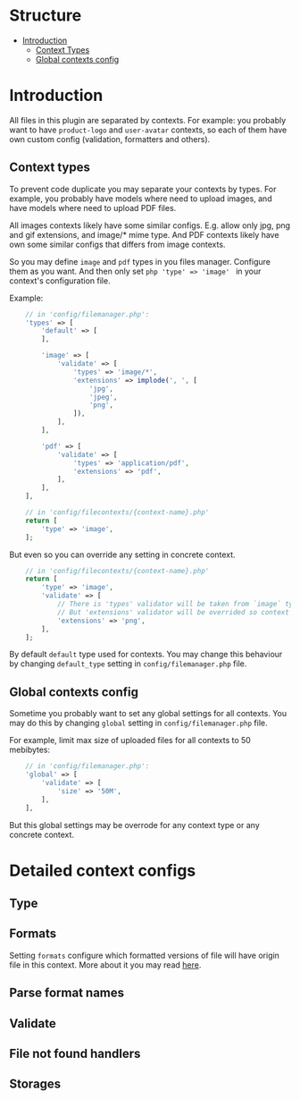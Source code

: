 Structure
=========

- [Introduction](#introduction)
    * [Context Types](#context-types)
    * [Global contexts config](#global-contexts-config)


Introduction
============

All files in this plugin are separated by contexts.
For example: you probably want to have `product-logo` and `user-avatar` contexts,
so each of them have own custom config (validation, formatters and others).

Context types
-------------

To prevent code duplicate you may separate your contexts by types.
For example, you probably have models where need to upload images,
and have models where need to upload PDF files.

All images contexts likely have some similar configs.
E.g. allow only jpg, png and gif extensions, and image/* mime type.
And PDF contexts likely have own some similar configs that differs from image contexts.

So you may define `image` and `pdf` types in you files manager.
Configure them as you want.
And then only set ```php 'type' => 'image' ``` in your context's configuration file.

Example:

```php
    // in 'config/filemanager.php':
    'types' => [
        'default' => [
        ],

        'image' => [
            'validate' => [
                'types' => 'image/*',
                'extensions' => implode(', ', [
                    'jpg',
                    'jpeg',
                    'png',
                ]),
            ],
        ],

        'pdf' => [
            'validate' => [
                'types' => 'application/pdf',
                'extensions' => 'pdf',
            ],
        ],
    ],

    // in 'config/filecontexts/{context-name}.php'
    return [
        'type' => 'image',
    ];
```

But even so you can override any setting in concrete context.

```php
    // in 'config/filecontexts/{context-name}.php'
    return [
        'type' => 'image',
        'validate' => [
            // There is 'types' validator will be taken from `image` type config
            // But 'extensions' validator will be overrided so context will allow only files with 'png' extension.
            'extensions' => 'png',
        ],
    ];
```

By default `default` type used for contexts.
You may change this behaviour by changing `default_type` setting in `config/filemanager.php` file.

Global contexts config
----------------------

Sometime you probably want to set any global settings for all contexts.
You may do this by changing `global` setting in `config/filemanager.php` file.

For example, limit max size of uploaded files for all contexts to 50 mebibytes:

```php
    // in 'config/filemanager.php':
    'global' => [
        'validate' => [
            'size' => '50M',
        ],
    ],
```

But this global settings may be overrode for any context type or any concrete context.

Detailed context configs
========================

Type
----


Formats
-------

Setting `formats` configure which formatted versions of file will have origin file in this context.
More about it you may read [here](./02.formatting.md).


Parse format names
------------------


Validate
--------


File not found handlers
-----------------------


Storages
--------


